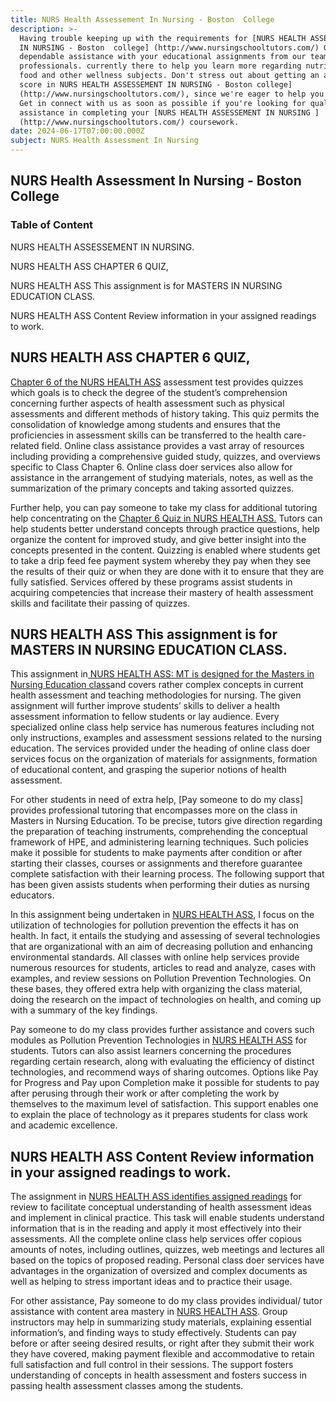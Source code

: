 ```yaml
---
title: NURS Health Assessement In Nursing - Boston  College
description: >-
  Having trouble keeping up with the requirements for [NURS HEALTH ASSESSEMENT
  IN NURSING - Boston  college] (http://www.nursingschooltutors.com/) Get
  dependable assistance with your educational assignments from our team of
  professionals. currently there to help you learn more regarding nutritious
  food and other wellness subjects. Don't stress out about getting an acceptable
  score in NURS HEALTH ASSESSEMENT IN NURSING - Boston college]
  (http://www.nursingschooltutors.com/), since we're eager to help you flourish.
  Get in connect with us as soon as possible if you're looking for qualified
  assistance in completing your [NURS HEALTH ASSESSEMENT IN NURSING ]
  (http://www.nursingschooltutors.com/) coursework.
date: 2024-06-17T07:00:00.000Z
subject: NURS Health Assessment In Nursing
---
```


## NURS Health Assessment In Nursing - Boston  College

### Table of Content

NURS HEALTH ASSESSEMENT IN NURSING.

NURS HEALTH ASS CHAPTER 6 QUIZ,

NURS HEALTH ASS This assignment is for MASTERS IN NURSING EDUCATION CLASS.

NURS HEALTH ASS Content Review information in your assigned readings to work.

## NURS HEALTH ASS CHAPTER 6 QUIZ,

[Chapter 6 of the NURS HEALTH ASS](https://www.bc.edu/bc-web/schools/cson.html) assessment test
provides quizzes which goals is to check the degree of the student’s
comprehension concerning further aspects of health assessment such as physical
assessments and different methods of history taking. This quiz permits the
consolidation of knowledge among students and ensures that the proficiencies in
assessment skills can be transferred to the health care-related field. Online
class assistance provides a vast array of resources including providing a
comprehensive guided study, quizzes, and overviews specific to Class Chapter 6.
Online class doer services also allow for assistance in the arrangement of
studying materials, notes, as well as the summarization of the primary concepts
and taking assorted quizzes.

Further help, you can pay someone to take my class for additional tutoring help concentrating on the [Chapter 6 Quiz
in NURS HEALTH ASS.](https://www.bc.edu/bc-web/schools/cson.html) Tutors can help students better understand concepts through practice questions, help organize
the content for improved study, and give better insight into the concepts
presented in the content. Quizzing is enabled where students get to take a drip
feed fee payment system whereby they pay when they see the results of their
quiz or when they are done with it to ensure that they are fully satisfied.
Services offered by these programs assist students in acquiring competencies
that increase their mastery of health assessment skills and facilitate their
passing of quizzes.

## NURS HEALTH ASS This assignment is for MASTERS IN NURSING EDUCATION CLASS.

This assignment in[ NURS HEALTH ASS: MT is designed for the Masters in Nursing Education class](https://www.bc.edu/bc-web/schools/cson.html)and covers rather complex concepts in current health assessment and teaching methodologies for nursing. The given assignment will further improve students’ skills to deliver a health assessment information to fellow students or lay
audience. Every specialized online class help service has numerous features
including not only instructions, examples and assessment sessions related to
the nursing education. The services provided under the heading of online class
doer services focus on the organization of materials for assignments, formation
of educational content, and grasping the superior notions of health assessment.

For other students in need of extra help, \[Pay someone to do my class] provides professional tutoring that
encompasses more on the class in Masters in Nursing Education. To be precise,
tutors give direction regarding the preparation of teaching instruments,
comprehending the conceptual framework of HPE, and administering learning
techniques. Such policies make it possible for students to make payments after
condition or after starting their classes, courses or assignments and therefore
guarantee complete satisfaction with their learning process. The following
support that has been given assists students when performing their duties as
nursing educators.

In this assignment being undertaken in [NURS HEALTH ASS](https://www.bc.edu/bc-web/schools/cson.html), I focus on the utilization of technologies for pollution prevention the effects it has on health. In fact, it entails the studying and assessing of several
technologies that are organizational with an aim of decreasing pollution and
enhancing environmental standards. All classes with online help services
provide numerous resources for students, articles to read and analyze, cases
with examples, and review sessions on Pollution Prevention Technologies. On these
bases, they offered extra help with organizing the class material, doing the
research on the impact of technologies on health, and coming up with a summary
of the key findings.

Pay someone to do my class provides further assistance and covers such modules as Pollution Prevention Technologies
in [NURS HEALTH ASS](https://www.bc.edu/bc-web/schools/cson.html) for students. Tutors can also assist
learners concerning the procedures regarding certain research, along with
evaluating the efficiency of distinct technologies, and recommend ways of
sharing outcomes. Options like Pay for Progress and Pay upon Completion make it
possible for students to pay after perusing through their work or after
completing the work by themselves to the maximum level of satisfaction. This
support enables one to explain the place of technology as it prepares students
for class work and academic excellence.

## NURS HEALTH ASS Content Review information in your assigned readings to work.

The assignment in [NURS HEALTH ASS identifies assigned readings](https://www.bc.edu/bc-web/schools/cson.html) for review to
facilitate conceptual understanding of health assessment ideas and implement in
clinical practice. This task will enable students understand information that
is in the reading and apply it most effectively into their assessments. All the
complete online class help services offer copious amounts of notes, including
outlines, quizzes, web meetings and lectures all based on the topics of
proposed reading. Personal class doer services have advantages in the
organization of oversized and complex documents as well as helping to stress
important ideas and to practice their usage.

For other assistance, Pay someone to do my class provides individual/ tutor assistance with content area mastery in [NURS HEALTH ASS](https://www.bc.edu/bc-web/schools/cson.html). Group instructors may help in summarizing study materials, explaining essential
information’s, and finding ways to study effectively. Students can pay before
or after seeing desired results, or right after they submit their work they
have covered, making payment flexible and accommodative to retain full
satisfaction and full control in their sessions. The support fosters
understanding of concepts in health assessment and fosters success in passing
health assessment classes among the students.
